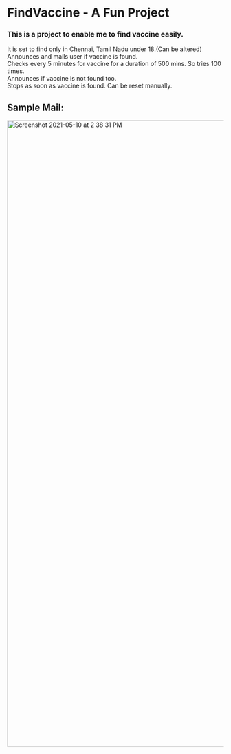 # FindVaccine - A Fun Project
### This is a project to enable me to find vaccine easily.  
It is set to find only in Chennai, Tamil Nadu under 18.(Can be altered)  
Announces and mails user if vaccine is found.  
Checks every 5 minutes for vaccine for a duration of 500 mins. So tries 100 times.  
Announces if vaccine is not found too.  
Stops as soon as vaccine is found. Can be reset manually.  
## Sample Mail:
<img width="1455" alt="Screenshot 2021-05-10 at 2 38 31 PM" src="https://user-images.githubusercontent.com/22454526/117636171-3067f300-b19e-11eb-81b7-12cbec509947.png">
